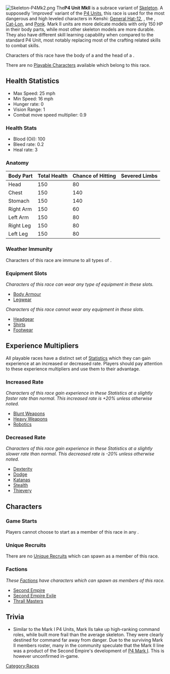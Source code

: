 ![](Skeleton-P4Mk2.png "Skeleton-P4Mk2.png") The**P4 Unit MkII** is a
subrace variant of [Skeleton](Skeleton.md "wikilink"). A supposedly
'improved' variant of the [P4 Units](P4_Unit.md "wikilink"), this race is
used for the most dangerous and high leveled characters in Kenshi:
[General Hat-12](General_Hat-12.md "wikilink"), [](General_Jang.md), the [](Head_of_Agriculture.md),
[Cat-Lon](Mad_Cat-Lon.md "wikilink"), and [Ponk](Ponk.md "wikilink"). Mark II
units are more delicate models with only 150 HP in their body parts,
while most other skeleton models are more durable. They also have
different skill learning capability when compared to the standard P4
Unit, most notably replacing most of the crafting related skills to
combat skills.

Characters of this race have the body of a [](Skeleton_No-Head_MkII.md) and the head of a [](P4_Unit.md).

There are no [Playable Characters](Playable_Characters.md "wikilink")
available which belong to this race.

## Health Statistics

- Max Speed: 25 mph
- Min Speed: 16 mph
- Hunger rate: 0
- Vision Range: 1
- Combat move speed multiplier: 0.9

### Health Stats

- Blood (Oil): 100
- Bleed rate: 0.2
- Heal rate: 3

### Anatomy

| Body Part | Total Health | Chance of Hitting | Severed Limbs |
|-----------|--------------|-------------------|---------------|
| Head      | 150          | 80                |               |
| Chest     | 150          | 140               |               |
| Stomach   | 150          | 140               |               |
| Right Arm | 150          | 60                |               |
| Left Arm  | 150          | 80                |               |
| Right Leg | 150          | 80                |               |
| Left Leg  | 150          | 80                |               |

### Weather Immunity

Characters of this race are immune to all types of [](Weather_Effects.md).

### Equipment Slots

*Characters of this race can wear any type of equipment in these slots.*

- [Body Armour](Body_Armour.md "wikilink")
- [Legwear](Legwear.md "wikilink")

*Characters of this race cannot wear any equipment in these slots.*

- [Headgear](Headgear.md "wikilink")
- [Shirts](Shirts.md "wikilink")
- [Footwear](Footwear.md "wikilink")

## Experience Multipliers

All playable races have a distinct set of
[Statistics](Statistics.md "wikilink") which they can gain experience at an
increased or decreased rate. Players should pay attention to these
experience multipliers and use them to their advantage.

### Increased Rate

*Characters of this race gain experience in these Statistics at a
slightly faster rate than normal. This increased rate is +20% unless
otherwise noted.*

- [Blunt Weapons](Blunt_Weapons.md "wikilink")
- [Heavy Weapons](Heavy_Weapons.md "wikilink")
- [Robotics](Robotics.md "wikilink")

### Decreased Rate

*Characters of this race gain experience in these Statistics at a
slightly slower rate than normal. This decreased rate is -20% unless
otherwise noted.*

- [Dexterity](Dexterity.md "wikilink")
- [Dodge](Dodge.md "wikilink")
- [Katanas](Katanas.md "wikilink")
- [Stealth](Stealth.md "wikilink")
- [Thievery](Thievery.md "wikilink")

## Characters

### Game Starts

Players cannot choose to start as a member of this race in any [](Game_Starts.md).

### Unique Recruits

There are no [Unique Recruits](Unique_Recruits.md "wikilink") which can
spawn as a member of this race.

### Factions

*These [Factions](Factions.md "wikilink") have characters which can spawn
as members of this race.*

- [Second Empire](Second_Empire.md "wikilink")
- [Second Empire Exile](Second_Empire_Exile.md "wikilink")
- [Thrall Masters](Thrall_Masters.md "wikilink")

## Trivia

- Similar to the Mark I P4 Units, Mark IIs take up high-ranking command
  roles, while built more frail than the average skeleton. They were
  clearly destined for command far away from danger. Due to the
  surviving Mark II members roster, many in the community speculate that
  the Mark II line was a product of the Second Empire's development of
  [P4 Mark I](P4_Unit.md "wikilink"). This is however unconfirmed in-game.

[Category:Races](Category:Races "wikilink")